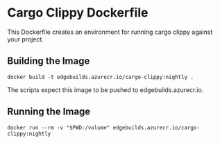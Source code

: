 # Cargo Clippy Dockerfile

This Dockerfile creates an environment for running cargo clippy against your project.

## Building the Image

`docker build -t edgebuilds.azurecr.io/cargo-clippy:nightly .`

The scripts expect this image to be pushed to edgebuilds.azurecr.io.

## Running the Image

`docker run --rm -v "$PWD:/volume" edgebuilds.azurecr.io/cargo-clippy:nightly`
